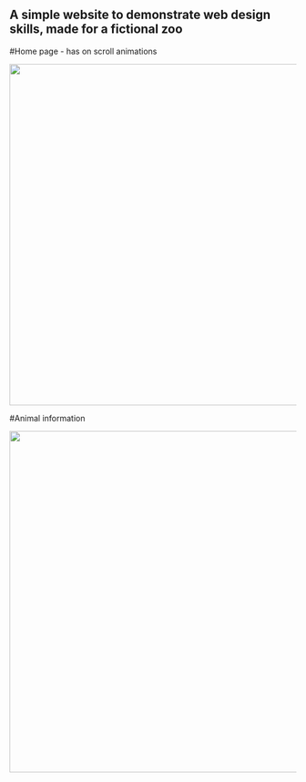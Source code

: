 ## A simple website to demonstrate web design skills, made for a fictional zoo

#Home page - has on scroll animations

<img src="https://github.com/NotDunce/WilsonZoo/assets/126876327/f81610c8-6fe5-44bc-90bc-1b41a8a30c8a" width="1200" height="600">

#Animal information

<img src="https://github.com/NotDunce/WilsonZoo/assets/126876327/dca47a35-a6de-488b-8197-d7af7eb228d6" width="1200" height="600">

